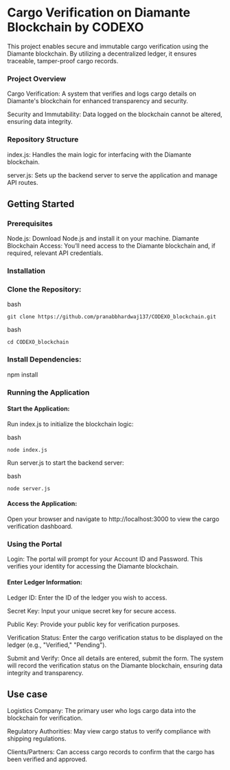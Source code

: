 # Cargo Verification on Diamante Blockchain by CODEXO


This project enables secure and immutable cargo verification using the Diamante blockchain. By utilizing a decentralized ledger, it ensures traceable, tamper-proof cargo records.

### Project Overview
Cargo Verification: A system that verifies and logs cargo details on Diamante's blockchain for enhanced transparency and security.

Security and Immutability: Data logged on the blockchain cannot be altered, ensuring data integrity.

### Repository Structure

index.js: Handles the main logic for interfacing with the Diamante blockchain.

server.js: Sets up the backend server to serve the application and manage API routes.

## Getting Started
### Prerequisites

Node.js: Download Node.js and install it on your machine.
Diamante Blockchain Access: You’ll need access to the Diamante blockchain and, if required, relevant API credentials.
### Installation
### Clone the Repository:

bash

    git clone https://github.com/pranabbhardwaj137/CODEXO_blockchain.git


bash

    cd CODEXO_blockchain


### Install Dependencies:


npm install


### Running the Application
#### Start the Application:

Run index.js to initialize the blockchain logic:

bash

    node index.js

Run server.js to start the backend server:

bash

    node server.js

#### Access the Application:

Open your browser and navigate to http://localhost:3000 to view the cargo verification dashboard.


### Using the Portal

Login: The portal will prompt for your Account ID and Password. This verifies your identity for accessing the Diamante blockchain.

#### Enter Ledger Information:

Ledger ID: Enter the ID of the ledger you wish to access.

Secret Key: Input your unique secret key for secure access.

Public Key: Provide your public key for verification purposes.

Verification Status: Enter the cargo verification status to be displayed on the ledger (e.g., "Verified," "Pending").

Submit and Verify: Once all details are entered, submit the form. The system will record the verification status on the Diamante blockchain, ensuring data integrity and transparency.

## Use case
Logistics Company: The primary user who logs cargo data into the blockchain for verification.

Regulatory Authorities: May view cargo status to verify compliance with shipping regulations.

Clients/Partners: Can access cargo records to confirm that the cargo has been verified and approved.
